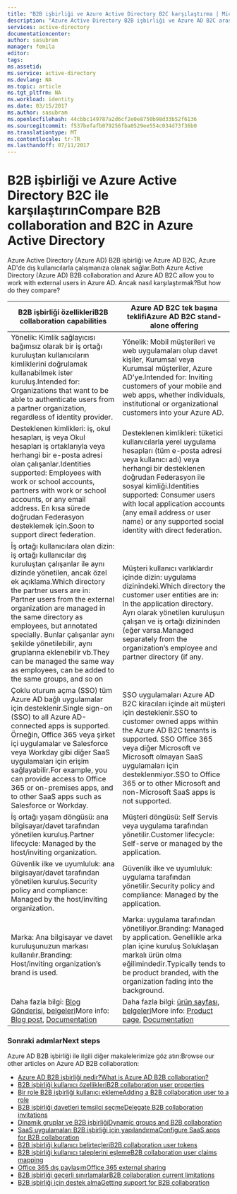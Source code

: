 ```yaml
---
title: "B2B işbirliği ve Azure Active Directory B2C karşılaştırma | Microsoft Docs"
description: "Azure Active Directory B2B işbirliği ve Azure AD B2C arasındaki fark nedir?"
services: active-directory
documentationcenter: 
author: sasubram
manager: femila
editor: 
tags: 
ms.assetid: 
ms.service: active-directory
ms.devlang: NA
ms.topic: article
ms.tgt_pltfrm: NA
ms.workload: identity
ms.date: 03/15/2017
ms.author: sasubram
ms.openlocfilehash: 44cbbc149787a2d6cf2e0e8750b98d33b52f6136
ms.sourcegitcommit: f537befafb079256fba0529ee554c034d73f36b0
ms.translationtype: MT
ms.contentlocale: tr-TR
ms.lasthandoff: 07/11/2017
---
```

# <a name="compare-b2b-collaboration-and-b2c-in-azure-active-directory"></a><span data-ttu-id="271aa-103">B2B işbirliği ve Azure Active Directory B2C ile karşılaştırın</span><span class="sxs-lookup"><span data-stu-id="271aa-103">Compare B2B collaboration and B2C in Azure Active Directory</span></span>

<span data-ttu-id="271aa-104">Azure Active Directory (Azure AD) B2B işbirliği ve Azure AD B2C, Azure AD'de dış kullanıcılarla çalışmanıza olanak sağlar.</span><span class="sxs-lookup"><span data-stu-id="271aa-104">Both Azure Active Directory (Azure AD) B2B collaboration and Azure AD B2C allow you to work with external users in Azure AD.</span></span> <span data-ttu-id="271aa-105">Ancak nasıl karşılaştırmak?</span><span class="sxs-lookup"><span data-stu-id="271aa-105">But how do they compare?</span></span>


<span data-ttu-id="271aa-106">B2B işbirliği özellikleri</span><span class="sxs-lookup"><span data-stu-id="271aa-106">B2B collaboration capabilities</span></span> |     <span data-ttu-id="271aa-107">Azure AD B2C tek başına teklifi</span><span class="sxs-lookup"><span data-stu-id="271aa-107">Azure AD B2C stand-alone offering</span></span>
-------- | --------
<span data-ttu-id="271aa-108">Yönelik: Kimlik sağlayıcısı bağımsız olarak bir iş ortağı kuruluştan kullanıcıların kimliklerini doğrulamak kullanabilmek ister kuruluş.</span><span class="sxs-lookup"><span data-stu-id="271aa-108">Intended for: Organizations that want to be able to authenticate users from a partner organization, regardless of identity provider.</span></span> | <span data-ttu-id="271aa-109">Yönelik: Mobil müşterileri ve web uygulamaları olup davet kişiler, Kurumsal veya Kurumsal müşteriler, Azure AD'ye.</span><span class="sxs-lookup"><span data-stu-id="271aa-109">Intended for: Inviting customers of your mobile and web apps, whether individuals, institutional or organizational customers into your Azure AD.</span></span>
<span data-ttu-id="271aa-110">Desteklenen kimlikleri: iş, okul hesapları, iş veya Okul hesapları iş ortaklarıyla veya herhangi bir e-posta adresi olan çalışanlar.</span><span class="sxs-lookup"><span data-stu-id="271aa-110">Identities supported: Employees with work or school accounts, partners with work or school accounts, or any email address.</span></span> <span data-ttu-id="271aa-111">En kısa sürede doğrudan Federasyon desteklemek için.</span><span class="sxs-lookup"><span data-stu-id="271aa-111">Soon to support direct federation.</span></span>  | <span data-ttu-id="271aa-112">Desteklenen kimlikleri: tüketici kullanıcılarla yerel uygulama hesapları (tüm e-posta adresi veya kullanıcı adı) veya herhangi bir desteklenen doğrudan Federasyon ile sosyal kimliği.</span><span class="sxs-lookup"><span data-stu-id="271aa-112">Identities supported: Consumer users with local application accounts (any email address or user name) or any supported social identity with direct federation.</span></span>
<span data-ttu-id="271aa-113">İş ortağı kullanıcılara olan dizin: iş ortağı kullanıcılar dış kuruluştan çalışanlar ile aynı dizinde yönetilen, ancak özel ek açıklama.</span><span class="sxs-lookup"><span data-stu-id="271aa-113">Which directory the partner users are in: Partner users from the external organization are managed in the same directory as employees, but annotated specially.</span></span> <span data-ttu-id="271aa-114">Bunlar çalışanlar aynı şekilde yönetilebilir, aynı gruplarına eklenebilir vb.</span><span class="sxs-lookup"><span data-stu-id="271aa-114">They can be managed the same way as employees, can be added to the same groups, and so on</span></span>  | <span data-ttu-id="271aa-115">Müşteri kullanıcı varlıklardır içinde dizin: uygulama dizinindeki.</span><span class="sxs-lookup"><span data-stu-id="271aa-115">Which directory the customer user entities are in: In the application directory.</span></span> <span data-ttu-id="271aa-116">Ayrı olarak yönetilen kuruluşun çalışan ve iş ortağı dizininden (eğer varsa.</span><span class="sxs-lookup"><span data-stu-id="271aa-116">Managed separately from the organization’s employee and partner directory (if any.</span></span>
<span data-ttu-id="271aa-117">Çoklu oturum açma (SSO) tüm Azure AD bağlı uygulamalar için desteklenir.</span><span class="sxs-lookup"><span data-stu-id="271aa-117">Single sign-on (SSO) to all Azure AD-connected apps is supported.</span></span> <span data-ttu-id="271aa-118">Örneğin, Office 365 veya şirket içi uygulamalar ve Salesforce veya Workday gibi diğer SaaS uygulamaları için erişim sağlayabilir.</span><span class="sxs-lookup"><span data-stu-id="271aa-118">For example, you can provide access to Office 365 or on-premises apps, and to other SaaS apps such as Salesforce or Workday.</span></span>  |  <span data-ttu-id="271aa-119">SSO uygulamaları Azure AD B2C kiracıları içinde ait müşteri için desteklenir.</span><span class="sxs-lookup"><span data-stu-id="271aa-119">SSO to customer owned apps within the Azure AD B2C tenants is supported.</span></span> <span data-ttu-id="271aa-120">SSO Office 365 veya diğer Microsoft ve Microsoft olmayan SaaS uygulamaları için desteklenmiyor.</span><span class="sxs-lookup"><span data-stu-id="271aa-120">SSO to Office 365 or to other Microsoft and non-Microsoft SaaS apps is not supported.</span></span>
<span data-ttu-id="271aa-121">İş ortağı yaşam döngüsü: ana bilgisayar/davet tarafından yönetilen kuruluş.</span><span class="sxs-lookup"><span data-stu-id="271aa-121">Partner lifecycle: Managed by the host/inviting organization.</span></span>  | <span data-ttu-id="271aa-122">Müşteri döngüsü: Self Servis veya uygulama tarafından yönetilir.</span><span class="sxs-lookup"><span data-stu-id="271aa-122">Customer lifecycle: Self-serve or managed by the application.</span></span>
<span data-ttu-id="271aa-123">Güvenlik ilke ve uyumluluk: ana bilgisayar/davet tarafından yönetilen kuruluş.</span><span class="sxs-lookup"><span data-stu-id="271aa-123">Security policy and compliance: Managed by the host/inviting organization.</span></span>  | <span data-ttu-id="271aa-124">Güvenlik ilke ve uyumluluk: uygulama tarafından yönetilir.</span><span class="sxs-lookup"><span data-stu-id="271aa-124">Security policy and compliance: Managed by the application.</span></span>
<span data-ttu-id="271aa-125">Marka: Ana bilgisayar ve davet kuruluşunuzun markası kullanılır.</span><span class="sxs-lookup"><span data-stu-id="271aa-125">Branding: Host/inviting organization’s brand is used.</span></span>  |    <span data-ttu-id="271aa-126">Marka: uygulama tarafından yönetiliyor.</span><span class="sxs-lookup"><span data-stu-id="271aa-126">Branding: Managed by application.</span></span> <span data-ttu-id="271aa-127">Genellikle arka plan içine kuruluş Soluklaşan markalı ürün olma eğilimindedir.</span><span class="sxs-lookup"><span data-stu-id="271aa-127">Typically tends to be product branded, with the organization fading into the background.</span></span>
<span data-ttu-id="271aa-128">Daha fazla bilgi: [Blog Gönderisi](https://blogs.technet.microsoft.com/enterprisemobility/2017/02/01/azure-ad-b2b-new-updates-make-cross-business-collab-easy/), [belgeleri](https://docs.microsoft.com/en-us/azure/active-directory/active-directory-b2b-what-is-azure-ad-b2b)</span><span class="sxs-lookup"><span data-stu-id="271aa-128">More info: [Blog post](https://blogs.technet.microsoft.com/enterprisemobility/2017/02/01/azure-ad-b2b-new-updates-make-cross-business-collab-easy/), [Documentation](https://docs.microsoft.com/en-us/azure/active-directory/active-directory-b2b-what-is-azure-ad-b2b)</span></span>  | <span data-ttu-id="271aa-129">Daha fazla bilgi: [ürün sayfası](https://azure.microsoft.com/en-us/services/active-directory-b2c/), [belgeleri](https://docs.microsoft.com/en-us/azure/active-directory-b2c/)</span><span class="sxs-lookup"><span data-stu-id="271aa-129">More info: [Product page](https://azure.microsoft.com/en-us/services/active-directory-b2c/), [Documentation](https://docs.microsoft.com/en-us/azure/active-directory-b2c/)</span></span>


### <a name="next-steps"></a><span data-ttu-id="271aa-130">Sonraki adımlar</span><span class="sxs-lookup"><span data-stu-id="271aa-130">Next steps</span></span>

<span data-ttu-id="271aa-131">Azure AD B2B işbirliği ile ilgili diğer makalelerimize göz atın:</span><span class="sxs-lookup"><span data-stu-id="271aa-131">Browse our other articles on Azure AD B2B collaboration:</span></span>

* [<span data-ttu-id="271aa-132">Azure AD B2B işbirliği nedir?</span><span class="sxs-lookup"><span data-stu-id="271aa-132">What is Azure AD B2B collaboration?</span></span>](active-directory-b2b-what-is-azure-ad-b2b.md)
* [<span data-ttu-id="271aa-133">B2B işbirliği kullanıcı özellikleri</span><span class="sxs-lookup"><span data-stu-id="271aa-133">B2B collaboration user properties</span></span>](active-directory-b2b-user-properties.md)
* [<span data-ttu-id="271aa-134">Bir role B2B işbirliği kullanıcı ekleme</span><span class="sxs-lookup"><span data-stu-id="271aa-134">Adding a B2B collaboration user to a role</span></span>](active-directory-b2b-add-guest-to-role.md)
* [<span data-ttu-id="271aa-135">B2B işbirliği davetleri temsilci seçme</span><span class="sxs-lookup"><span data-stu-id="271aa-135">Delegate B2B collaboration invitations</span></span>](active-directory-b2b-delegate-invitations.md)
* [<span data-ttu-id="271aa-136">Dinamik gruplar ve B2B işbirliği</span><span class="sxs-lookup"><span data-stu-id="271aa-136">Dynamic groups and B2B collaboration</span></span>](active-directory-b2b-dynamic-groups.md)
* [<span data-ttu-id="271aa-137">SaaS uygulamaları B2B işbirliği için yapılandırma</span><span class="sxs-lookup"><span data-stu-id="271aa-137">Configure SaaS apps for B2B collaboration</span></span>](active-directory-b2b-configure-saas-apps.md)
* [<span data-ttu-id="271aa-138">B2B işbirliği kullanıcı belirteçleri</span><span class="sxs-lookup"><span data-stu-id="271aa-138">B2B collaboration user tokens</span></span>](active-directory-b2b-user-token.md)
* [<span data-ttu-id="271aa-139">B2B işbirliği kullanıcı taleplerini eşleme</span><span class="sxs-lookup"><span data-stu-id="271aa-139">B2B collaboration user claims mapping</span></span>](active-directory-b2b-claims-mapping.md)
* [<span data-ttu-id="271aa-140">Office 365 dış paylaşım</span><span class="sxs-lookup"><span data-stu-id="271aa-140">Office 365 external sharing</span></span>](active-directory-b2b-o365-external-user.md)
* [<span data-ttu-id="271aa-141">B2B işbirliği geçerli sınırlamalar</span><span class="sxs-lookup"><span data-stu-id="271aa-141">B2B collaboration current limitations</span></span>](active-directory-b2b-current-limitations.md)
* [<span data-ttu-id="271aa-142">B2B işbirliği için destek alma</span><span class="sxs-lookup"><span data-stu-id="271aa-142">Getting support for B2B collaboration</span></span>](active-directory-b2b-support.md)
